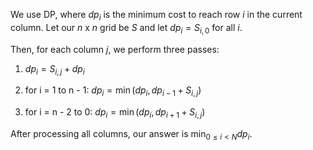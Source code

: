 We use DP, where $dp_i$ is the minimum cost to reach row $i$ in the current column. Let our $n$ x $n$ grid be $S$ and let $dp_i=S_{i,0} \text { for all } i$.

Then, for each column $j$, we perform three passes:

1. $dp_i = S_{i, j} + dp_i$

2. for i = 1 to n - 1: $dp_i = \min(dp_i, dp_{i-1}+S_{i,j})$

3. for i = n - 2 to 0: $dp_i = \min(dp_i, dp_{i+1}+S_{i,j})$

After processing all columns, our answer is $\min_{0 \leq i < N} dp_i$.
